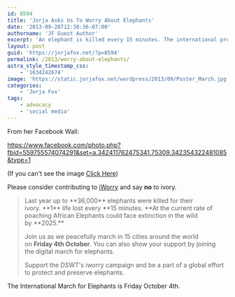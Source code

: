 ```yaml
---
id: 8594
title: 'Jorja Asks Us To Worry About Elephants'
date: '2013-09-28T12:30:36-07:00'
authorname: 'JF Guest Author'
excerpt: 'An elephant is killed every 15 minutes. The international protest march will be Oct. 4th. Please join.'
layout: post
guid: 'https://jorjafox.net/?p=8594'
permalink: /2013/worry-about-elephants/
astra_style_timestamp_css:
    - '1634242674'
image: 'https://static.jorjafox.net/wordpress/2013/09/Poster_March.jpg'
categories:
    - 'Jorja Fox'
tags:
    - advocacy
    - 'social media'
---
```


From her Facebook Wall:

https://www.facebook.com/photo.php?fbid=559755574074291&set=a.342411762475341.75309.342354322481085&type=1

(If you can't see the image <a href="https://www.facebook.com/photo.php?fbid=559755574074291&set=a.342411762475341.75309.342354322481085&type=1">Click Here</a>)

Please consider contributing to <a href="http://iworry.org">iWorry</a> and say **no** to ivory.

<blockquote>Last year up to **36,000** elephants were killed for their ivory. **1** life lost every **15 minutes.
**At the current rate of poaching African Elephants could face extinction in the wild by **2025.**

Join us as we peacefully march in 15 cities around the world on **Friday 4th October**.
You can also show your support by joining the digital march for elephants.

Support the DSWT's iworry campaign and be a part of a global effort to protect and preserve elephants.</blockquote>

The International March for Elephants is Friday October 4th.
